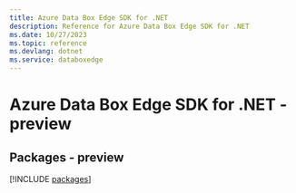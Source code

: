 ```yaml
---
title: Azure Data Box Edge SDK for .NET
description: Reference for Azure Data Box Edge SDK for .NET
ms.date: 10/27/2023
ms.topic: reference
ms.devlang: dotnet
ms.service: databoxedge
---
```

# Azure Data Box Edge SDK for .NET - preview
## Packages - preview
[!INCLUDE [packages](data-box-edge-index.md)]